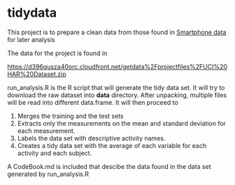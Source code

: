 tidydata
========

This project is to prepare a clean data from those found in [Smartphone data](http://archive.ics.uci.edu/ml/datasets/Human+Activity+Recognition+Using+Smartphones) for later analysis

The data for the project is found in

https://d396qusza40orc.cloudfront.net/getdata%2Fprojectfiles%2FUCI%20HAR%20Dataset.zip

run_analysis.R is the R script that will generate the tidy data set.  It will try to download the raw dataset into **data** directory.  After unpacking, multiple files will be read into different data.frame.  It will then proceed to

1. Merges the training and the test sets
2. Extracts only the measurements on the mean and standard deviation for each measurement. 
3. Labels the data set with descriptive activity names. 
4. Creates a tidy data set with the average of each variable for each activity and each subject. 

A CodeBook.md is included that descibe the data found in the data set generated by run_analysis.R